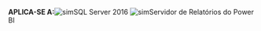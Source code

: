 **APLICA-SE A:**![sim](media/yes.png)SQL Server 2016 ![sim](media/yes.png)Servidor de Relatórios do Power BI